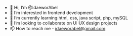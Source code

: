 - 👋 Hi, I’m @IdaeworAbel
- 👀 I’m interested in frontend development
- 🌱 I’m currently learning html, css, java script, php, mySQL
- 💞️ I’m looking to collaborate on UI UX design projects
- 📫 How to reach me - idaeworabel@gmail.com

<!---
IdaeworAbel/IdaeworAbel is a ✨ special ✨ repository because its `README.md` (this file) appears on your GitHub profile.
You can click the Preview link to take a look at your changes.
--->
